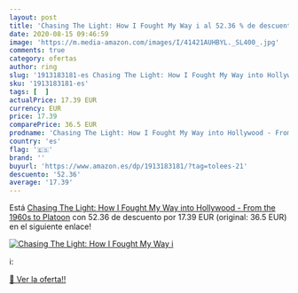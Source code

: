 ```yaml
---
layout: post
title: 'Chasing The Light: How I Fought My Way i al 52.36 % de descuento'
date: 2020-08-15 09:46:59
image: 'https://m.media-amazon.com/images/I/41421AUHBYL._SL400_.jpg'
comments: true
category: ofertas
author: ring
slug: '1913183181-es Chasing The Light: How I Fought My Way into Hollywood -...'
sku: '1913183181-es'
tags: [  ]
actualPrice: 17.39 EUR
currency: EUR
price: 17.39
comparePrice: 36.5 EUR
prodname: 'Chasing The Light: How I Fought My Way into Hollywood - From the 1960s to Platoon'
country: 'es'
flag: '🇪🇸'
brand: ''
buyurl: 'https://www.amazon.es/dp/1913183181/?tag=tolees-21'
descuento: '52.36'
average: '17.39'
---
```


Está [Chasing The Light: How I Fought My Way into Hollywood - From the 1960s to Platoon](https://www.amazon.es/dp/1913183181/?tag=tolees-21) con 52.36 de descuento por 17.39 EUR (original: 36.5 EUR) en el siguiente enlace!

[![Chasing The Light: How I Fought My Way i](https://m.media-amazon.com/images/I/41421AUHBYL._SL400_.jpg)](https://www.amazon.es/dp/1913183181/?tag=tolees-21)

ℹ️:


[🛒 Ver la oferta!!](https://www.amazon.es/dp/1913183181/?tag=tolees-21)
